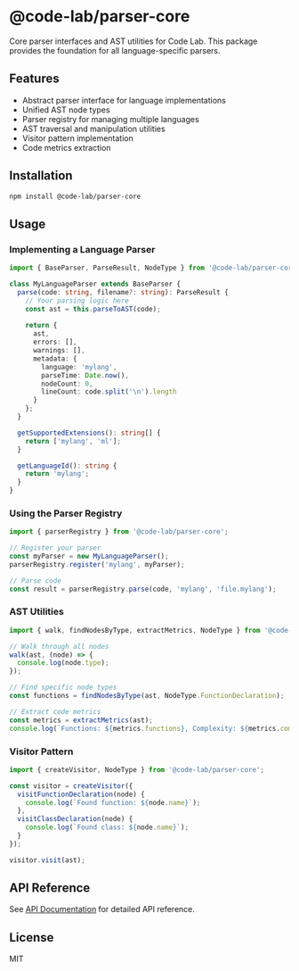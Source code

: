# @code-lab/parser-core

Core parser interfaces and AST utilities for Code Lab. This package provides the foundation for all language-specific parsers.

## Features

- Abstract parser interface for language implementations
- Unified AST node types
- Parser registry for managing multiple languages
- AST traversal and manipulation utilities
- Visitor pattern implementation
- Code metrics extraction

## Installation

```bash
npm install @code-lab/parser-core
```

## Usage

### Implementing a Language Parser

```typescript
import { BaseParser, ParseResult, NodeType } from '@code-lab/parser-core';

class MyLanguageParser extends BaseParser {
  parse(code: string, filename?: string): ParseResult {
    // Your parsing logic here
    const ast = this.parseToAST(code);
    
    return {
      ast,
      errors: [],
      warnings: [],
      metadata: {
        language: 'mylang',
        parseTime: Date.now(),
        nodeCount: 0,
        lineCount: code.split('\n').length
      }
    };
  }

  getSupportedExtensions(): string[] {
    return ['mylang', 'ml'];
  }

  getLanguageId(): string {
    return 'mylang';
  }
}
```

### Using the Parser Registry

```typescript
import { parserRegistry } from '@code-lab/parser-core';

// Register your parser
const myParser = new MyLanguageParser();
parserRegistry.register('mylang', myParser);

// Parse code
const result = parserRegistry.parse(code, 'mylang', 'file.mylang');
```

### AST Utilities

```typescript
import { walk, findNodesByType, extractMetrics, NodeType } from '@code-lab/parser-core';

// Walk through all nodes
walk(ast, (node) => {
  console.log(node.type);
});

// Find specific node types
const functions = findNodesByType(ast, NodeType.FunctionDeclaration);

// Extract code metrics
const metrics = extractMetrics(ast);
console.log(`Functions: ${metrics.functions}, Complexity: ${metrics.complexity}`);
```

### Visitor Pattern

```typescript
import { createVisitor, NodeType } from '@code-lab/parser-core';

const visitor = createVisitor({
  visitFunctionDeclaration(node) {
    console.log(`Found function: ${node.name}`);
  },
  visitClassDeclaration(node) {
    console.log(`Found class: ${node.name}`);
  }
});

visitor.visit(ast);
```

## API Reference

See [API Documentation](./docs/API.md) for detailed API reference.

## License

MIT


